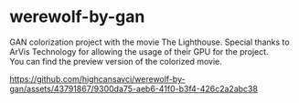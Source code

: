 # werewolf-by-gan
GAN colorization project with the movie The Lighthouse. Special thanks to ArVis Technology for allowing the usage of their GPU for the project.  
You can find the preview version of the colorized movie.



https://github.com/highcansavci/werewolf-by-gan/assets/43791867/9300da75-aeb6-41f0-b3f4-426c2a2abc38




